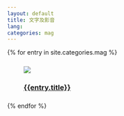 ```yaml
---
layout: default
title: 文字及影音 
lang:
categories: mag
---
```

{% for entry in site.categories.mag %}
   <div class="col-lg-3 col-lg-push-2 col-md-4 col-md-push-3 col-sm-5 col-sm-push-3 md-offset">
      <div style="margin:1em">
        <div class="white_frame">
          <div style="margin : 5%">
            <a href="{{site.baseurl}}{{entry.url}}" class="thumbnail">
              <img src="{{site.baseurl}}/images/mainRight.jpg" class="img-responsive">
              <div class="caption">
                <h3 class="text-center">{{entry.title}}</h3>
              </div>
            </a>
          </div>
        </div>
      </div>
    </div>
{% endfor %}

